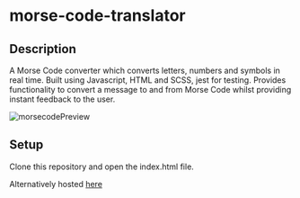 # morse-code-translator

## Description
A Morse Code converter which converts letters, numbers and symbols in real time. Built using Javascript, HTML and SCSS, jest for testing.
Provides functionality to convert a message to and from Morse Code whilst providing instant feedback to the user.

![morsecodePreview](https://user-images.githubusercontent.com/93106408/201288736-db035b55-3dbe-4063-ae89-7aca0c1e94fc.JPG)

## Setup
Clone this repository and open the index.html file.

Alternatively hosted [here](https://morsecode-translator-app.netlify.app)


